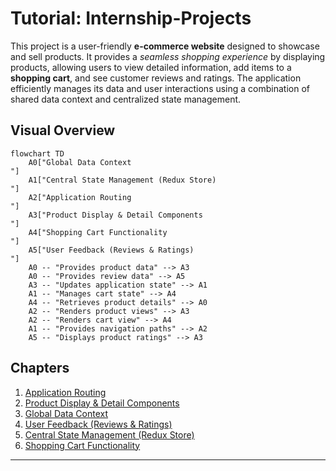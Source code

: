 # Tutorial: Internship-Projects

This project is a user-friendly **e-commerce website** designed to showcase and sell products. It provides a *seamless shopping experience* by displaying products, allowing users to view detailed information, add items to a **shopping cart**, and see customer reviews and ratings. The application efficiently manages its data and user interactions using a combination of shared data context and centralized state management.


## Visual Overview

```mermaid
flowchart TD
    A0["Global Data Context
"]
    A1["Central State Management (Redux Store)
"]
    A2["Application Routing
"]
    A3["Product Display & Detail Components
"]
    A4["Shopping Cart Functionality
"]
    A5["User Feedback (Reviews & Ratings)
"]
    A0 -- "Provides product data" --> A3
    A0 -- "Provides review data" --> A5
    A3 -- "Updates application state" --> A1
    A1 -- "Manages cart state" --> A4
    A4 -- "Retrieves product details" --> A0
    A2 -- "Renders product views" --> A3
    A2 -- "Renders cart view" --> A4
    A1 -- "Provides navigation paths" --> A2
    A5 -- "Displays product ratings" --> A3
```

## Chapters

1. [Application Routing
](01_application_routing_.md)
2. [Product Display & Detail Components
](02_product_display___detail_components_.md)
3. [Global Data Context
](03_global_data_context_.md)
4. [User Feedback (Reviews & Ratings)
](04_user_feedback__reviews___ratings__.md)
5. [Central State Management (Redux Store)
](05_central_state_management__redux_store__.md)
6. [Shopping Cart Functionality
](06_shopping_cart_functionality_.md)

---

